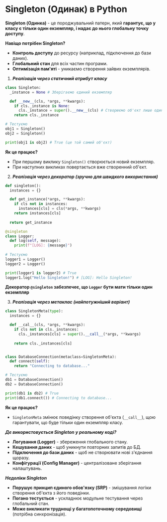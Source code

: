# Singleton (Одинак) в Python 

**Singleton (Одинка)** - це породжувальний патерн, який **гарантує, що у класу є тільки один екземпляр, і надає до нього глобальну точку доступу**.

**Навіщо потрібен Singleton?**
- **Контроль доступу** до ресурсу (наприклад, підключення до бази даних).
- **Глобальний стан** для всіх частин програми.
- **Оптимізація пам'яті** - уникаємо створення зайвих екземплярів.

1. ***Реалізація через статичний атрибут класу***

```python 
class Singleton:
  _instance = None # Зберігаємо єдиний екземпляр

  def __new__(cls, *args, **kwargs):
    if cls._instance is None:
      cls._instance = super().__new__(cls) # Створюємо об'єкт лише один раз 
    return cls._instance 

# Тестуємо
obj1 = Singleton()
obj2 = Singleton()

print(obj1 is obj2) # True (це той самий об'єкт)
```

**Як це працює?**
- При першому виклику `Singleton()` створюється новий екземпляр.
- При наступних викликах повертається вже створенний об'єкт.

2. ***Реалізація через декоратор (зручно для швидкого використання)***

```python 
def singleton():
  instances = {}

  def get_instance(*args, **kwargs):
    if cls not in instances:
      instances[cls] = cls(*args, **kwargs)
    return instances[cls]
  
  return get_instance

@singleton
class Logger:
  def log(self, message):
    print(f"[LOG]: {message}")
    
# Тестуємо 
logger1 = Logger()
logger2 = Logger()

print(logger1 is logger2) # True 
logger1.log("Hello Singleton!") # [LOG]: Hello Singleton!
```

**Декоратор `@singleton` забезпечеє, що `Logger` бути мати тільки один екземпляр**

3. ***Реалізація через метаклас (найпотужніший варіант)***

```python 
class SingletonMeta(type):
  instances = {}

  def __cal__(cls, *args, **kwargs):
    if cls not in cls._instances:
      cls._instances[cls] = super().__call__(*args, **kwargs)
      
    return cls._instances[cls]


class DatabaseConnection(metaclass=SingletonMeta):
  def connect(self):
    return "Connecting to database..."

# Тестуємо
db1 = DatabaseConnection()
db2 = DatabaseConnection()

print(db1 is db2) # True 
print(db1.connect()) # Connecting to database...
```

**Як це працює?**
- `SingletonMeta` змінює поведінку створення об'єкта (`__call__`), щою гарантувати, що буде тільки один екземпляр класу.

***Де використовується Singleton у реальному коді?***
- **Логування (Logger)** - збереження глобального стану.
- **Кешування даних** - щоб уникнути повторних запитів до БД.
- **Підключення до бази даних** - щоб не створювати нові з'єднання щоразу.
- **Конфігурації (Config Manager)** - централізоване зберігання налаштувань.

***Недоліки Singleton***
- **Порушує принцип єдиного обов'язку (SRP)** - змішування логіки створення об'єкта з його поведінки.
- **Погано тестується** - ускладнює модульне тестування через глобальний стан.
- **Може викликати труднощі у багатопоточному середовищі** (потрібна синхронізація).
